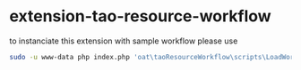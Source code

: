 # extension-tao-resource-workflow

to instanciate this extension with sample workflow please use
```bash
sudo -u www-data php index.php 'oat\taoResourceWorkflow\scripts\LoadWorkflowModel' taoResourceWorkflow/doc/sample_workflow.json
```